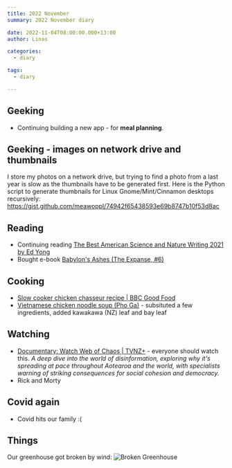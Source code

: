 ```yaml
---
title: 2022 November
summary: 2022 November diary

date: 2022-11-04T08:00:00.000+13:00
author: Linas

categories:
  - diary

tags:
  - diary

---
```


## Geeking

* Continuing building a new app - for **meal planning**.

## Geeking - images on network drive and thumbnails

I store my photos on a network drive, but trying to find a photo from a last year is slow as the thumbnails have to be generated first. Here is the Python script to generate thumbnails for Linux Gnome/Mint/Cinnamon desktops recursively:
https://gist.github.com/meawoppl/74942f65438593e69b8747b10f53d8ac  

## Reading

* Continuing reading [The Best American Science and Nature Writing 2021 by Ed Yong](https://www.goodreads.com/en/book/show/55959453)
* Bought e-book [Babylon's Ashes (The Expanse, #6)](https://www.goodreads.com/book/show/25877663-babylon-s-ashes)

## Cooking

* [Slow cooker chicken chasseur recipe | BBC Good Food](https://www.bbcgoodfood.com/recipes/slow-cooker-chicken-chasseur)
* [Vietnamese chicken noodle soup (Pho Ga)](https://nadialim.com/vietnamese-chicken-noodle-soup-pho-ga/) - subsituted a few ingredients, added kawakawa (NZ) leaf and bay leaf

## Watching

* [Documentary: Watch Web of Chaos | TVNZ+](https://www.tvnz.co.nz/shows/web-of-chaos/) - everyone should watch this. *A deep dive into the world of disinformation, exploring why it's spreading at pace throughout Aotearoa and the world, with specialists warning of striking consequences for social cohesion and democracy.*
* Rick and Morty

## Covid again

* Covid hits our family :(

## Things

Our greenhouse got broken by wind:
![Broken Greenhouse](/2022/2022-11-broken-greenhouse.jpg)